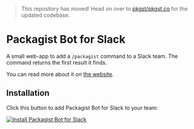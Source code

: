 > This repository has moved! Head on over to [pkgst/pkgst.co](https://github.com/pkgst/pkgst.co) for the updated codebase.

# Packagist Bot for Slack
A small web-app to add a `/packagist` command to a Slack team. The command returns the first result
it finds.

You can read more about it on [the website](https://pkgst.co).

## Installation
Click this button to add Packagist Bot for Slack to your team:

[![Install Packagist Bot for Slack](https://platform.slack-edge.com/img/add_to_slack.png)](https://slack.com/oauth/authorize?scope=commands&client_id=42702902791.80650681553&redirect_uri=https://pkgst.co/auth)
